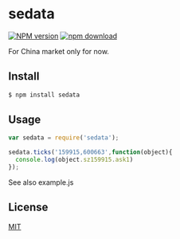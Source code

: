 sedata
=======

[![NPM version][npm-image]][npm-url]
[![npm download][download-image]][download-url]

[npm-image]: https://img.shields.io/npm/v/sedata.svg?style=flat-square
[npm-url]: https://npmjs.org/package/sedata
[download-image]: https://img.shields.io/npm/dm/sedata.svg?style=flat-square
[download-url]: https://npmjs.org/package/sedata

For China market only for now.


## Install

```bash
$ npm install sedata
```

## Usage


```js
var sedata = require('sedata');

sedata.ticks('159915,600663',function(object){
  console.log(object.sz159915.ask1)
});
```

See also example.js

## License

[MIT](LICENSE.txt)

